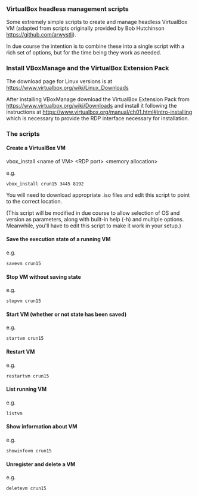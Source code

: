 ### VirtualBox headless management scripts

Some extremely simple scripts to create and manage headless VirtualBox VM (adapted from scripts originally provided by Bob Hutchinson https://github.com/arwystli).

In due course the intention is to combine these into a single script with a rich set of options, but for the time being they work as needed.


### Install VBoxManage and the VirtualBox Extension Pack

The download page for Linux versions is at https://www.virtualbox.org/wiki/Linux_Downloads

After installing VBoxManage download the VirtualBox Extension Pack from https://www.virtualbox.org/wiki/Downloads and install it following the instructions at https://www.virtualbox.org/manual/ch01.html#intro-installing which is necessary to provide the RDP interface necessary for installation.

### The scripts

#### Create a VirtualBox VM

vbox_install &lt;name of VM&gt; &lt;RDP port&gt; &lt;memory allocation&gt;

e.g.
```
vbox_install crun15 3445 8192
```

You will need to download appropriate .iso files and edit this script to point to the correct location.

(This script will be modified in due course to allow selection of OS and version as parameters, along with built-in help (-h) and multiple options. Meanwhile, you'll have to edit this script to make it work in your setup.)

#### Save the execution state of a running VM

e.g.
```
savevm crun15
```

#### Stop VM without saving state

e.g.
```
stopvm crun15
```

#### Start VM (whether or not state has been saved)

e.g.
```
startvm crun15
```

#### Restart VM

e.g.
```
restartvm crun15
```

#### List running VM

e.g.
```
listvm
```

#### Show information about VM

e.g.
```
showinfovm crun15
```

#### Unregister and delete a VM

e.g.
```
deletevm crun15
```
